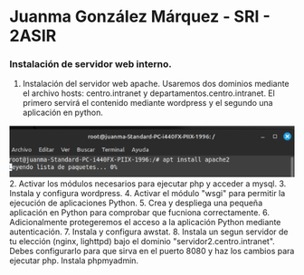 # Juanma González Márquez - SRI - 2ASIR

### Instalación de servidor web interno.

1. Instalación del servidor web apache. Usaremos dos dominios mediante el archivo hosts: centro.intranet y departamentos.centro.intranet. El primero servirá el contenido mediante wordpress y el segundo una aplicación en python.

![installapache](/objetos/installapache.png)
2. Activar los módulos necesarios para ejecutar php y acceder a mysql.
3. Instala y configura wordpress.
4. Activar el módulo "wsgi" para permitir la ejecución de aplicaciones Python.
5. Crea y despliega una pequeña aplicación en Python para comprobar que fucniona correctamente.
6. Adicionalmente protegeremos el acceso a la aplicación Python mediante autenticación.
7. Instala y configura awstat.
8. Instala un segun servidor de tu elección (nginx, lighttpd) bajo el dominio "servidor2.centro.intranet". Debes configurarlo para que sirva en el puerto 8080 y haz los cambios para ejecutar php. Instala phpmyadmin.

